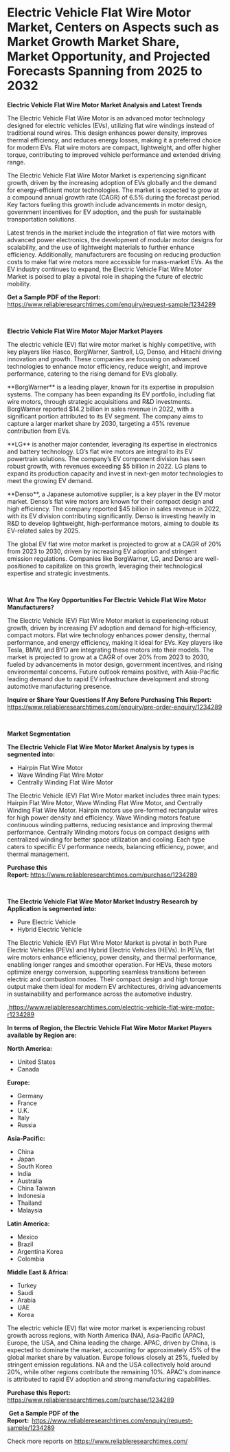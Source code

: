 <p><h1>Electric Vehicle Flat Wire Motor Market, Centers on Aspects such as Market Growth Market Share, Market Opportunity, and Projected Forecasts Spanning from 2025 to 2032</h1></p><p><strong>Electric Vehicle Flat Wire Motor Market Analysis and Latest Trends</strong></p>
<p><p>The Electric Vehicle Flat Wire Motor is an advanced motor technology designed for electric vehicles (EVs), utilizing flat wire windings instead of traditional round wires. This design enhances power density, improves thermal efficiency, and reduces energy losses, making it a preferred choice for modern EVs. Flat wire motors are compact, lightweight, and offer higher torque, contributing to improved vehicle performance and extended driving range.</p><p>The Electric Vehicle Flat Wire Motor Market is experiencing significant growth, driven by the increasing adoption of EVs globally and the demand for energy-efficient motor technologies. The market is expected to grow at a compound annual growth rate (CAGR) of 6.5% during the forecast period. Key factors fueling this growth include advancements in motor design, government incentives for EV adoption, and the push for sustainable transportation solutions.</p><p>Latest trends in the market include the integration of flat wire motors with advanced power electronics, the development of modular motor designs for scalability, and the use of lightweight materials to further enhance efficiency. Additionally, manufacturers are focusing on reducing production costs to make flat wire motors more accessible for mass-market EVs. As the EV industry continues to expand, the Electric Vehicle Flat Wire Motor Market is poised to play a pivotal role in shaping the future of electric mobility.</p></p>
<p><strong>Get a Sample PDF of the Report:&nbsp;</strong> <a href="https://www.reliableresearchtimes.com/enquiry/request-sample/1234289?utm_campaign=1558&utm_medium=2&utm_source=Github&utm_content=ia&utm_term=23012025&utm_id=electric-vehicle-flat-wire-motor">https://www.reliableresearchtimes.com/enquiry/request-sample/1234289</a></p>
<p>&nbsp;</p>
<p><strong>Electric Vehicle Flat Wire Motor Major Market Players</strong></p>
<p><p>The electric vehicle (EV) flat wire motor market is highly competitive, with key players like Hasco, BorgWarner, Santroll, LG, Denso, and Hitachi driving innovation and growth. These companies are focusing on advanced technologies to enhance motor efficiency, reduce weight, and improve performance, catering to the rising demand for EVs globally.</p><p>**BorgWarner** is a leading player, known for its expertise in propulsion systems. The company has been expanding its EV portfolio, including flat wire motors, through strategic acquisitions and R&D investments. BorgWarner reported $14.2 billion in sales revenue in 2022, with a significant portion attributed to its EV segment. The company aims to capture a larger market share by 2030, targeting a 45% revenue contribution from EVs.</p><p>**LG** is another major contender, leveraging its expertise in electronics and battery technology. LG’s flat wire motors are integral to its EV powertrain solutions. The company’s EV component division has seen robust growth, with revenues exceeding $5 billion in 2022. LG plans to expand its production capacity and invest in next-gen motor technologies to meet the growing EV demand.</p><p>**Denso**, a Japanese automotive supplier, is a key player in the EV motor market. Denso’s flat wire motors are known for their compact design and high efficiency. The company reported $45 billion in sales revenue in 2022, with its EV division contributing significantly. Denso is investing heavily in R&D to develop lightweight, high-performance motors, aiming to double its EV-related sales by 2025.</p><p>The global EV flat wire motor market is projected to grow at a CAGR of 20% from 2023 to 2030, driven by increasing EV adoption and stringent emission regulations. Companies like BorgWarner, LG, and Denso are well-positioned to capitalize on this growth, leveraging their technological expertise and strategic investments.</p></p>
<p>&nbsp;</p>
<p><strong>What Are The Key Opportunities For Electric Vehicle Flat Wire Motor Manufacturers?</strong></p>
<p><p>The Electric Vehicle (EV) Flat Wire Motor market is experiencing robust growth, driven by increasing EV adoption and demand for high-efficiency, compact motors. Flat wire technology enhances power density, thermal performance, and energy efficiency, making it ideal for EVs. Key players like Tesla, BMW, and BYD are integrating these motors into their models. The market is projected to grow at a CAGR of over 20% from 2023 to 2030, fueled by advancements in motor design, government incentives, and rising environmental concerns. Future outlook remains positive, with Asia-Pacific leading demand due to rapid EV infrastructure development and strong automotive manufacturing presence.</p></p>
<p><strong>Inquire or Share Your Questions If Any Before Purchasing This Report:</strong> <a href="https://www.reliableresearchtimes.com/enquiry/pre-order-enquiry/1234289?utm_campaign=1558&utm_medium=2&utm_source=Github&utm_content=ia&utm_term=23012025&utm_id=electric-vehicle-flat-wire-motor">https://www.reliableresearchtimes.com/enquiry/pre-order-enquiry/1234289</a></p>
<p>&nbsp;</p>
<p><strong>Market Segmentation</strong></p>
<p><strong>The Electric Vehicle Flat Wire Motor Market Analysis by types is segmented into:</strong></p>
<p><ul><li>Hairpin Flat Wire Motor</li><li>Wave Winding Flat Wire Motor</li><li>Centrally Winding Flat Wire Motor</li></ul></p>
<p><p>The Electric Vehicle (EV) Flat Wire Motor market includes three main types: Hairpin Flat Wire Motor, Wave Winding Flat Wire Motor, and Centrally Winding Flat Wire Motor. Hairpin motors use pre-formed rectangular wires for high power density and efficiency. Wave Winding motors feature continuous winding patterns, reducing resistance and improving thermal performance. Centrally Winding motors focus on compact designs with centralized winding for better space utilization and cooling. Each type caters to specific EV performance needs, balancing efficiency, power, and thermal management.</p></p>
<p><strong>Purchase this Report:&nbsp;</strong><a href="https://www.reliableresearchtimes.com/purchase/1234289?utm_campaign=1558&utm_medium=2&utm_source=Github&utm_content=ia&utm_term=23012025&utm_id=electric-vehicle-flat-wire-motor">https://www.reliableresearchtimes.com/purchase/1234289</a></p>
<p>&nbsp;</p>
<p><strong>The Electric Vehicle Flat Wire Motor Market Industry Research by Application is segmented into:</strong></p>
<p><ul><li>Pure Electric Vehicle</li><li>Hybrid Electric Vehicle</li></ul></p>
<p><p>The Electric Vehicle (EV) Flat Wire Motor Market is pivotal in both Pure Electric Vehicles (PEVs) and Hybrid Electric Vehicles (HEVs). In PEVs, flat wire motors enhance efficiency, power density, and thermal performance, enabling longer ranges and smoother operation. For HEVs, these motors optimize energy conversion, supporting seamless transitions between electric and combustion modes. Their compact design and high torque output make them ideal for modern EV architectures, driving advancements in sustainability and performance across the automotive industry.</p></p>
<p><a href="https://www.reliableresearchtimes.com/electric-vehicle-flat-wire-motor-r1234289?utm_campaign=1558&utm_medium=2&utm_source=Github&utm_content=ia&utm_term=23012025&utm_id=electric-vehicle-flat-wire-motor">&nbsp;https://www.reliableresearchtimes.com/electric-vehicle-flat-wire-motor-r1234289</a></p>
<p><strong>In terms of Region, the Electric Vehicle Flat Wire Motor Market Players available by Region are:</strong></p>
<p>
    <p> <strong> North America: </strong>
        <ul>
            <li>United States</li>
            <li>Canada</li>
        </ul>
        </p> 
    <p> <strong> Europe: </strong>
        <ul>
            <li>Germany</li>
            <li>France</li>
            <li>U.K.</li>
            <li>Italy</li>
            <li>Russia</li>
        </ul>
        </p> 
    <p> <strong> Asia-Pacific: </strong>
        <ul>
            <li>China</li>
            <li>Japan</li>
            <li>South Korea</li>
            <li>India</li>
            <li>Australia</li>
            <li>China Taiwan</li>
            <li>Indonesia</li>
            <li>Thailand</li>
            <li>Malaysia</li>
        </ul>
        </p> 
    <p> <strong> Latin America: </strong>
        <ul>
            <li>Mexico</li>
            <li>Brazil</li>
            <li>Argentina Korea</li>
            <li>Colombia</li>
        </ul>
        </p> 
    <p> <strong> Middle East & Africa: </strong>
        <ul>
            <li>Turkey</li>
            <li>Saudi</li>
            <li>Arabia</li>
            <li>UAE</li>
            <li>Korea</li>
        </ul>
    </p>
    </p>
<p><p>The electric vehicle (EV) flat wire motor market is experiencing robust growth across regions, with North America (NA), Asia-Pacific (APAC), Europe, the USA, and China leading the charge. APAC, driven by China, is expected to dominate the market, accounting for approximately 45% of the global market share by valuation. Europe follows closely at 25%, fueled by stringent emission regulations. NA and the USA collectively hold around 20%, while other regions contribute the remaining 10%. APAC's dominance is attributed to rapid EV adoption and strong manufacturing capabilities.</p></p>
<p><strong>Purchase this Report: </strong><a href="https://www.reliableresearchtimes.com/purchase/1234289?utm_campaign=1558&utm_medium=2&utm_source=Github&utm_content=ia&utm_term=23012025&utm_id=electric-vehicle-flat-wire-motor">https://www.reliableresearchtimes.com/purchase/1234289</a></p>
<p>&nbsp;<strong>Get a Sample PDF of the Report:&nbsp;&nbsp;</strong><a href="https://www.reliableresearchtimes.com/enquiry/request-sample/1234289?utm_campaign=1558&utm_medium=2&utm_source=Github&utm_content=ia&utm_term=23012025&utm_id=electric-vehicle-flat-wire-motor">https://www.reliableresearchtimes.com/enquiry/request-sample/1234289</a></p>
<p><strong></strong></p>
<p>Check more reports on <a href="https://www.reliableresearchtimes.com/?utm_campaign=1558&utm_medium=2&utm_source=Github&utm_content=ia&utm_term=23012025&utm_id=electric-vehicle-flat-wire-motor">https://www.reliableresearchtimes.com/</a></p>